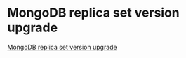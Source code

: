 # MongoDB replica set version upgrade
[MongoDB replica set version upgrade](https://aiwithcloud.com/2022/09/19/mongodb_replica_set_version_upgrade/)